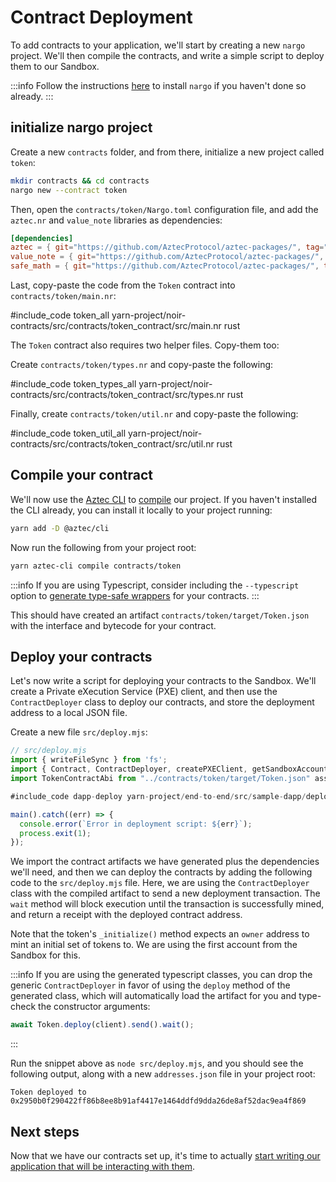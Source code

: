 # Contract Deployment

To add contracts to your application, we'll start by creating a new `nargo` project. We'll then compile the contracts, and write a simple script to deploy them to our Sandbox.

:::info
Follow the instructions [here](../../contracts/setup.md) to install `nargo` if you haven't done so already.
:::

## initialize nargo project

Create a new `contracts` folder, and from there, initialize a new project called `token`:

```sh
mkdir contracts && cd contracts
nargo new --contract token
```

Then, open the `contracts/token/Nargo.toml` configuration file, and add the `aztec.nr` and `value_note` libraries as dependencies:

```toml
[dependencies]
aztec = { git="https://github.com/AztecProtocol/aztec-packages/", tag="#include_aztec_version", directory="yarn-project/aztec-nr/aztec" }
value_note = { git="https://github.com/AztecProtocol/aztec-packages/", tag="#include_aztec_version", directory="yarn-project/aztec-nr/value-note"}
safe_math = { git="https://github.com/AztecProtocol/aztec-packages/", tag="#include_aztec_version", directory="yarn-project/aztec-nr/safe-math"}
```

Last, copy-paste the code from the `Token` contract into `contracts/token/main.nr`:

#include_code token_all yarn-project/noir-contracts/src/contracts/token_contract/src/main.nr rust

The `Token` contract also requires two helper files. Copy-them too:

Create `contracts/token/types.nr` and copy-paste the following:

#include_code token_types_all yarn-project/noir-contracts/src/contracts/token_contract/src/types.nr rust

Finally, create `contracts/token/util.nr` and copy-paste the following:

#include_code token_util_all yarn-project/noir-contracts/src/contracts/token_contract/src/util.nr rust

## Compile your contract

We'll now use the [Aztec CLI](../../cli/main.md) to [compile](../../contracts/compiling.md) our project. If you haven't installed the CLI already, you can install it locally to your project running:

```sh
yarn add -D @aztec/cli
```

Now run the following from your project root:

```sh
yarn aztec-cli compile contracts/token
```

:::info
If you are using Typescript, consider including the `--typescript` option to [generate type-safe wrappers](../../contracts/compiling.md#typescript-interfaces) for your contracts.
:::

This should have created an artifact `contracts/token/target/Token.json` with the interface and bytecode for your contract.

## Deploy your contracts

Let's now write a script for deploying your contracts to the Sandbox. We'll create a Private eXecution Service (PXE) client, and then use the `ContractDeployer` class to deploy our contracts, and store the deployment address to a local JSON file.

Create a new file `src/deploy.mjs`:

```js
// src/deploy.mjs
import { writeFileSync } from 'fs';
import { Contract, ContractDeployer, createPXEClient, getSandboxAccountsWallets } from '@aztec/aztec.js';
import TokenContractAbi from "../contracts/token/target/Token.json" assert { type: "json" };

#include_code dapp-deploy yarn-project/end-to-end/src/sample-dapp/deploy.mjs raw

main().catch((err) => {
  console.error(`Error in deployment script: ${err}`);
  process.exit(1);
});
```

We import the contract artifacts we have generated plus the dependencies we'll need, and then we can deploy the contracts by adding the following code to the `src/deploy.mjs` file. Here, we are using the `ContractDeployer` class with the compiled artifact to send a new deployment transaction. The `wait` method will block execution until the transaction is successfully mined, and return a receipt with the deployed contract address.

Note that the token's `_initialize()` method expects an `owner` address to mint an initial set of tokens to. We are using the first account from the Sandbox for this.

:::info
If you are using the generated typescript classes, you can drop the generic `ContractDeployer` in favor of using the `deploy` method of the generated class, which will automatically load the artifact for you and type-check the constructor arguments:

```typescript
await Token.deploy(client).send().wait();
```

:::

Run the snippet above as `node src/deploy.mjs`, and you should see the following output, along with a new `addresses.json` file in your project root:

```text
Token deployed to 0x2950b0f290422ff86b8ee8b91af4417e1464ddfd9dda26de8af52dac9ea4f869
```

## Next steps

Now that we have our contracts set up, it's time to actually [start writing our application that will be interacting with them](./contract_interaction.md).
